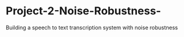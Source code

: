 # Project-2-Noise-Robustness-
Building a speech to text transcription system with noise robustness 

